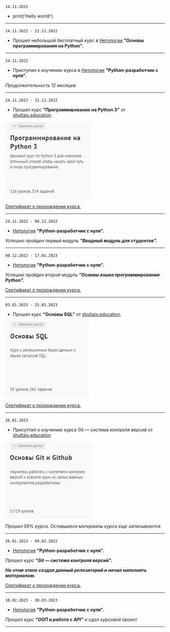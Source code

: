 `14.11.2022`
- print('Hello world!')
---
`14.11.2022 - 21.11.2022` 
- Прошел небольшой бесплатный курс в [Нетологии](https://netology.ru/) **"Основы программирования на Python".**
---
`24.11.2022`
- Приcтупил к изучению курса в [Нетологии](https://netology.ru/) **"Python-разработчик с нуля".**

_Продолжительность 12 месяцев._

---
`24.11.2022 - 31.12.2022` 
- Прошел курс **"Программирование на Python 3"** от [shultais.education](https://shultais.education/lms/courses/python-3).

![](/images/shultais_education/Программирование_на_Python_3.jpeg)

[Сертификат о прохождении курса.]()

---
`24.11.2022 - 08.12.2022`
- [Нетология](https://netology.ru/) **"Python-разработчик с нуля".**

_Успешно пройден первый модуль **"Вводный модуль для студентов".**_

---
`08.12.2022 - 17.01.2023`
- [Нетология](https://netology.ru/) **"Python-разработчик с нуля".**

_Успешно пройден второй модуль **"Основы языка программирования Python".**_

[Сертификат о прохождении курса.](/sertificates/img/Нетология_Основы_Python.pdf)

---
`03.01.2023 - 25.01.2023`

- Прошел курс **"Основы SQL"** от [shultais.education](https://shultais.education/lms/courses/sql-basics).

![](/images/shultais_education/Основы_SQL.jpeg)

[Сертификат о прохождении курса.](/sertificates/img/Сертификат_Курс_Основы_SQL_RU.jpg)

----
`26.01.2023`

- Присутпил к изучению курса Git — система контроля версий от [shultais.education](https://shultais.education/lms/courses/git)

![](/images/shultais_education/Git.jpeg)

_Прошел 59% курса. Оставшиеся материалы курса еще записываются._

---
`26.01.2023 - 09.02.2022`
- [Нетология](https://netology.ru/) **"Python-разработчик с нуля".**

_Прошел курс **"Git — система контроля версий".**_

_**На этом этапе создал данный репозиторий и начал наполнять материалом.**_

[Сертификат о прохождении курса.](/sertificates/img/Нетология_Git_система_контроля_версий.pdf)

---
`10.02.2023 - 30.03.2023`
- [Нетология](https://netology.ru/) **"Python-разработчик с нуля".**

_Прошел курс **"ООП и работа с API"** и сдал курсовой проект._

---

